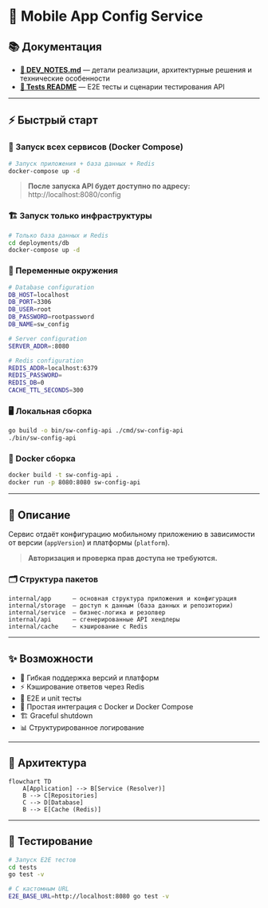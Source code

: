 # 🚀 Mobile App Config Service

## 📚 Документация

- **[📖 DEV_NOTES.md](docs/DEV_NOTES.md)** — детали реализации, архитектурные решения и технические особенности
- **[🧪 Tests README](tests/README.md)** — E2E тесты и сценарии тестирования API

---

## ⚡ Быстрый старт

### 🐙 Запуск всех сервисов (Docker Compose)

```bash
# Запуск приложения + база данных + Redis
docker-compose up -d
```

> **После запуска API будет доступно по адресу:** http://localhost:8080/config

### 🏗️ Запуск только инфраструктуры

```bash
# Только база данных и Redis
cd deployments/db
docker-compose up -d
```

### 📝 Переменные окружения

```bash
# Database configuration
DB_HOST=localhost
DB_PORT=3306
DB_USER=root
DB_PASSWORD=rootpassword
DB_NAME=sw_config

# Server configuration
SERVER_ADDR=:8080

# Redis configuration
REDIS_ADDR=localhost:6379
REDIS_PASSWORD=
REDIS_DB=0
CACHE_TTL_SECONDS=300
```

### 🖥️ Локальная сборка

```bash
go build -o bin/sw-config-api ./cmd/sw-config-api
./bin/sw-config-api
```

### 🐳 Docker сборка

```bash
docker build -t sw-config-api .
docker run -p 8080:8080 sw-config-api
```

---

## 📝 Описание

Сервис отдаёт конфигурацию мобильному приложению в зависимости от версии (`appVersion`) и платформы (`platform`).

> **Авторизация и проверка прав доступа не требуются.**

### 🗂️ Структура пакетов

```text
internal/app      — основная структура приложения и конфигурация
internal/storage  — доступ к данным (база данных и репозитории)
internal/service  — бизнес-логика и резолвер
internal/api      — сгенерированные API хендлеры
internal/cache    — кэширование с Redis
```

---

## ✨ Возможности

- 🔄 Гибкая поддержка версий и платформ
- ⚡ Кэширование ответов через Redis
- 🧪 E2E и unit тесты
- 🐳 Простая интеграция с Docker и Docker Compose
- 🏗️ Graceful shutdown
- 📊 Структурированное логирование

---

## 🔗 Архитектура

```mermaid
flowchart TD
    A[Application] --> B[Service (Resolver)]
    B --> C[Repositories]
    C --> D[Database]
    B --> E[Cache (Redis)]
```

---

## 🧪 Тестирование

```bash
# Запуск E2E тестов
cd tests
go test -v

# С кастомным URL
E2E_BASE_URL=http://localhost:8080 go test -v
```
